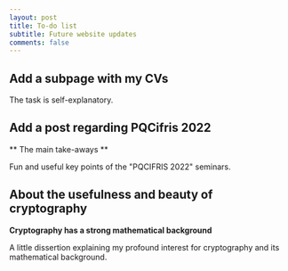 ```yaml
---
layout: post
title: To-do list
subtitle: Future website updates
comments: false
---
```


## Add a subpage with my CVs

The task is self-explanatory.

## Add a post regarding PQCifris 2022

** The main take-aways **

Fun and useful key points of the "PQCIFRIS 2022" seminars.

## About the usefulness and beauty of cryptography

**Cryptography has a strong mathematical background**

A little dissertion explaining my profound interest for cryptography and its mathematical background.
